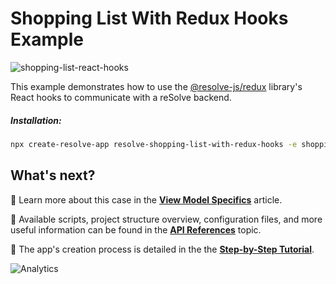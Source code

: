 # Shopping List With Redux Hooks Example

![shopping-list-react-hooks](https://user-images.githubusercontent.com/37070809/94238710-69a66800-ff19-11ea-94e3-08775f03781b.png)

This example demonstrates how to use the [@resolve-js/redux](https://reimagined.github.io/resolve/docs/frontend#@resolve-js/redux-library) library's React hooks to communicate with a reSolve backend.

##### Installation:

```sh
npx create-resolve-app resolve-shopping-list-with-redux-hooks -e shopping-list-with-redux-hooks
```

## What's next?

📑 Learn more about this case in the [**View Model Specifics**](https://reimagined.github.io/resolve/docs/read-side#view-model-specifics) article.

📑 Available scripts, project structure overview, configuration files, and more useful information can be found in the [**API References**](https://reimagined.github.io/resolve/docs/api-reference) topic.

📑 The app's creation process is detailed in the the [**Step-by-Step Tutorial**](https://reimagined.github.io/resolve/docs/tutorial).

![Analytics](https://ga-beacon.appspot.com/UA-118635726-1/examples-shopping-list-readme?pixel)
